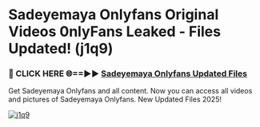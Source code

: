 # Sadeyemaya Onlyfans Original Videos 0nlyFans Leaked - Files Updated! (j1q9)

<h3>🔴 CLICK HERE 🌐==►► <a href="https://tinyurl.com/2m67pmp6" rel="nofollow">Sadeyemaya Onlyfans Updated Files</a></h3>

Get Sadeyemaya Onlyfans and all content. Now you can access all videos and pictures of Sadeyemaya Onlyfans. New Updated Files 2025!

[![j1q9](https://i.imgur.com/H4QAA4z.gif)](https://tinyurl.com/2m67pmp6)